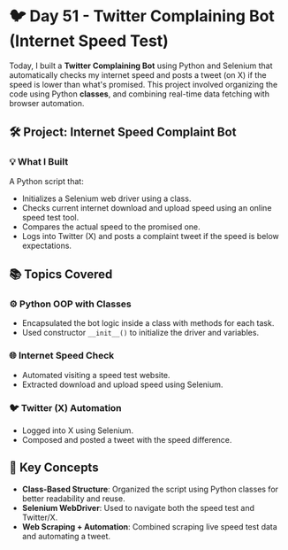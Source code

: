 # 🐦 Day 51 - Twitter Complaining Bot (Internet Speed Test)

Today, I built a **Twitter Complaining Bot** using Python and Selenium that automatically checks my internet speed and posts a tweet (on X) if the speed is lower than what's promised. This project involved organizing the code using Python **classes**, and combining real-time data fetching with browser automation.
## 🛠️ Project: Internet Speed Complaint Bot

### 💡 What I Built
A Python script that:
- Initializes a Selenium web driver using a class.
- Checks current internet download and upload speed using an online speed test tool.
- Compares the actual speed to the promised one.
- Logs into Twitter (X) and posts a complaint tweet if the speed is below expectations.
## 📚 Topics Covered

### ⚙️ Python OOP with Classes
- Encapsulated the bot logic inside a class with methods for each task.
- Used constructor `__init__()` to initialize the driver and variables.
### 🌐 Internet Speed Check
- Automated visiting a speed test website.
- Extracted download and upload speed using Selenium.
### 🐦 Twitter (X) Automation
- Logged into X using Selenium.
- Composed and posted a tweet with the speed difference.
## 🧠 Key Concepts

- **Class-Based Structure**: Organized the script using Python classes for better readability and reuse.
- **Selenium WebDriver**: Used to navigate both the speed test and Twitter/X.
- **Web Scraping + Automation**: Combined scraping live speed test data and automating a tweet.
